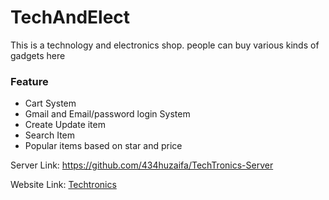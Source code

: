 # TechAndElect

This is a technology and electronics shop. people can buy various kinds of gadgets here

### Feature
- Cart System
- Gmail and Email/password login System
- Create Update item
- Search Item
- Popular items based on star and price
  
Server Link: https://github.com/434huzaifa/TechTronics-Server

Website Link: [Techtronics](https://techtronics-41c1d.web.app)
